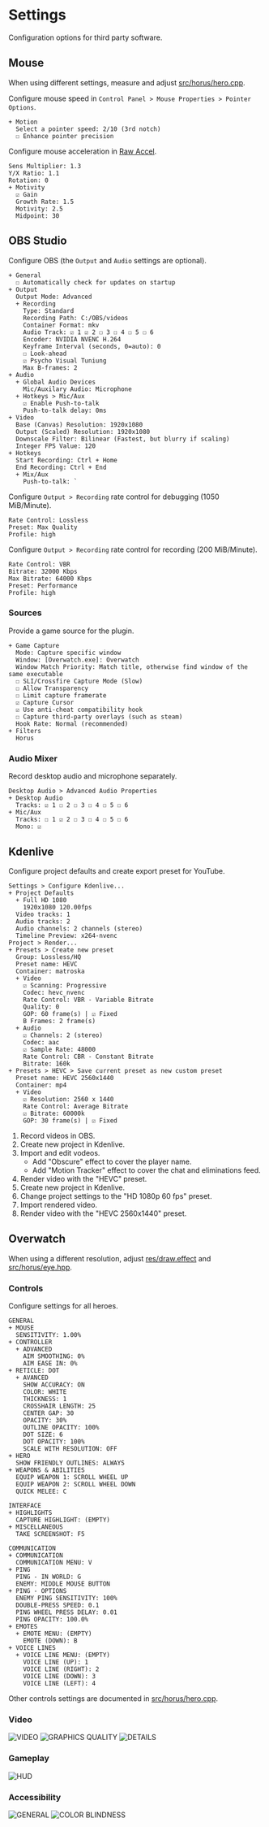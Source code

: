# Settings
Configuration options for third party software.

## Mouse
When using different settings, measure and adjust [src/horus/hero.cpp](src/horus/hero.cpp).

Configure mouse speed in `Control Panel > Mouse Properties > Pointer Options`.

```
+ Motion
  Select a pointer speed: 2/10 (3rd notch)
  ☐ Enhance pointer precision
```

Configure mouse acceleration in [Raw Accel][rawaccel].

```
Sens Multiplier: 1.3
Y/X Ratio: 1.1
Rotation: 0
+ Motivity
  ☑ Gain
  Growth Rate: 1.5
  Motivity: 2.5
  Midpoint: 30
```

## OBS Studio
Configure OBS (the `Output` and `Audio` settings are optional).

```
+ General
  ☐ Automatically check for updates on startup
+ Output
  Output Mode: Advanced
  + Recording
    Type: Standard
    Recording Path: C:/OBS/videos
    Container Format: mkv
    Audio Track: ☑ 1 ☑ 2 ☐ 3 ☐ 4 ☐ 5 ☐ 6
    Encoder: NVIDIA NVENC H.264
    Keyframe Interval (seconds, 0=auto): 0
    ☐ Look-ahead
    ☑ Psycho Visual Tuniung
    Max B-frames: 2
+ Audio
  + Global Audio Devices
    Mic/Auxilary Audio: Microphone
  + Hotkeys > Mic/Aux
    ☑ Enable Push-to-talk
    Push-to-talk delay: 0ms
+ Video
  Base (Canvas) Resolution: 1920x1080
  Output (Scaled) Resolution: 1920x1080
  Downscale Filter: Bilinear (Fastest, but blurry if scaling)
  Integer FPS Value: 120
+ Hotkeys
  Start Recording: Ctrl + Home
  End Recording: Ctrl + End
  + Mix/Aux
    Push-to-talk: `
```

Configure `Output > Recording` rate control for debugging (1050 MiB/Minute).

```
Rate Control: Lossless
Preset: Max Quality
Profile: high
```

Configure `Output > Recording` rate control for recording (200 MiB/Minute).

```
Rate Control: VBR
Bitrate: 32000 Kbps
Max Bitrate: 64000 Kbps
Preset: Performance
Profile: high
```

### Sources
Provide a game source for the plugin.

```
+ Game Capture
  Mode: Capture specific window
  Window: [Overwatch.exe]: Overwatch
  Window Match Priority: Match title, otherwise find window of the same executable
  ☐ SLI/Crossfire Capture Mode (Slow)
  ☐ Allow Transparency
  ☐ Limit capture framerate
  ☑ Capture Cursor
  ☑ Use anti-cheat compatibility hook
  ☐ Capture third-party overlays (such as steam)
  Hook Rate: Normal (recommended)
+ Filters
  Horus
```

### Audio Mixer
Record desktop audio and microphone separately.

```
Desktop Audio > Advanced Audio Properties
+ Desktop Audio
  Tracks: ☑ 1 ☐ 2 ☐ 3 ☐ 4 ☐ 5 ☐ 6
+ Mic/Aux
  Tracks: ☐ 1 ☑ 2 ☐ 3 ☐ 4 ☐ 5 ☐ 6
  Mono: ☑
```

## Kdenlive
Configure project defaults and create export preset for YouTube.

```
Settings > Configure Kdenlive...
+ Project Defaults
  + Full HD 1080
    1920x1080 120.00fps
  Video tracks: 1
  Audio tracks: 2
  Audio channels: 2 channels (stereo)
  Timeline Preview: x264-nvenc
Project > Render...
+ Presets > Create new preset
  Group: Lossless/HQ
  Preset name: HEVC
  Container: matroska
  + Video
    ☑ Scanning: Progressive
    Codec: hevc_nvenc
    Rate Control: VBR - Variable Bitrate
    Quality: 0
    GOP: 60 frame(s) | ☑ Fixed
    B Frames: 2 frame(s)
  + Audio
    ☑ Channels: 2 (stereo)
    Codec: aac
    ☑ Sample Rate: 48000
    Rate Control: CBR - Constant Bitrate
    Bitrate: 160k
+ Presets > HEVC > Save current preset as new custom preset
  Preset name: HEVC 2560x1440
  Container: mp4
  + Video
    ☑ Resolution: 2560 x 1440
    Rate Control: Average Bitrate
    ☑ Bitrate: 60000k
    GOP: 30 frame(s) | ☑ Fixed
```

1. Record videos in OBS.
2. Create new project in Kdenlive.
3. Import and edit vodeos.
   * Add "Obscure" effect to cover the player name.
   * Add "Motion Tracker" effect to cover the chat and eliminations feed.
4. Render video with the "HEVC" preset.
5. Create new project in Kdenlive.
6. Change project settings to the "HD 1080p 60 fps" preset.
7. Import rendered video.
8. Render video with the "HEVC 2560x1440" preset.

## Overwatch
When using a different resolution, adjust [res/draw.effect](res/draw.effect)
and [src/horus/eye.hpp](src/horus/eye.hpp).

### Controls
Configure settings for all heroes.

```
GENERAL
+ MOUSE
  SENSITIVITY: 1.00%
+ CONTROLLER
  + ADVANCED
    AIM SMOOTHING: 0%
    AIM EASE IN: 0%
+ RETICLE: DOT
  + AVANCED
    SHOW ACCURACY: ON
    COLOR: WHITE
    THICKNESS: 1
    CROSSHAIR LENGTH: 25
    CENTER GAP: 30
    OPACITY: 30%
    OUTLINE OPACITY: 100%
    DOT SIZE: 6
    DOT OPACITY: 100%
    SCALE WITH RESOLUTION: OFF
+ HERO
  SHOW FRIENDLY OUTLINES: ALWAYS
+ WEAPONS & ABILITIES
  EQUIP WEAPON 1: SCROLL WHEEL UP
  EQUIP WEAPON 2: SCROLL WHEEL DOWN
  QUICK MELEE: C

INTERFACE
+ HIGHLIGHTS
  CAPTURE HIGHLIGHT: (EMPTY)
+ MISCELLANEOUS
  TAKE SCREENSHOT: F5

COMMUNICATION
+ COMMUNICATION
  COMMUNICATION MENU: V
+ PING
  PING - IN WORLD: G
  ENEMY: MIDDLE MOUSE BUTTON
+ PING - OPTIONS
  ENEMY PING SENSITIVITY: 100%
  DOUBLE-PRESS SPEED: 0.1
  PING WHEEL PRESS DELAY: 0.01
  PING OPACITY: 100.0%
+ EMOTES
  + EMOTE MENU: (EMPTY)
    EMOTE (DOWN): B
+ VOICE LINES
  + VOICE LINE MENU: (EMPTY)
    VOICE LINE (UP): 1
    VOICE LINE (RIGHT): 2
    VOICE LINE (DOWN): 3
    VOICE LINE (LEFT): 4
```

Other controls settings are documented in [src/horus/hero.cpp](src/horus/hero.cpp).

### Video
![VIDEO](res/images/settings/1-video-video.jpg "VIDEO")
![GRAPHICS QUALITY](res/images/settings/2-video-graphics-quality.jpg "GRAPHICS QUALITY")
![DETAILS](res/images/settings/3-video-details.jpg "DETAILS")

### Gameplay
![HUD](res/images/settings/4-gameplay-hud.jpg "HUD")

### Accessibility
![GENERAL](res/images/settings/5-accessibility-general.jpg "GENERAL")
![COLOR BLINDNESS](res/images/settings/6-accessibility-color-blindness.jpg "COLOR BLINDNESS")

[rawaccel]: https://github.com/a1xd/rawaccel
